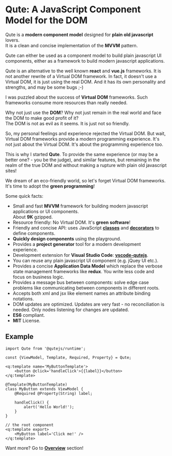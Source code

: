 # Qute: A JavaScript Component Model for the DOM

Qute is a **modern component model** designed for **plain old javascript** lovers.  \
It is a clean and concise implementation of the **MVVM** pattern.

Qute can either be used as a component model to build plain javascript UI components, either as a framework to build modern javascript applications.

Qute is an alternative to the well known **react** and **vue.js** frameworks. It is not another rewrite of a Virtual DOM framework. In fact, it doesn't use a Virtual DOM, it is just using the real DOM. And it has its own personality and strengths, and may be some bugs ;-)

I was puzzled about the success of **Virtual DOM** frameworks. Such frameworks consume more resources than really needed.

Why not just use the **DOM**? Why not just remain in the real world and face the DOM to make good profit of it?  \
The DOM is not as evil as it seems. It is just not so friendly.

So, my personal feelings and experience rejected the Virtual DOM. But wait, Virtual DOM frameworks provide a modern programming experience. It's not just about the Virtual DOM. It's about the programming experience too.

This is why I started **Qute**. To provide the same experience (or may be a better one? - you be the judge), and similar features, but remaining in the realm of the true DOM and without making a rupture with plain old javascript sites!

We dream of an eco-friendly world, so let's forget Virtual DOM frameworks.  \
It's time to adopt the **green programming**!

Some quick facts:

* Small and fast **MVVM** framework for building modern javascript applications or UI components.  \
About **9K** gzipped.
* Resource friendly: No Virtual DOM. It's **green software**!
* Friendly and concise API: uses JavaScript **[classes](https://developer.mozilla.org/en-US/docs/Web/JavaScript/Reference/Classes)** and **[decorators](https://github.com/tc39/proposal-decorators)** to define components.
* **Quickly design components** using the playground.
* Provides a **project generator** tool for a modern development experience.
* Development extension for **Visual Studio Code**: **[vscode-qutejs](https://marketplace.visualstudio.com/items?itemName=quandora.vscode-qutejs)**.
* You can reuse any plain javascript UI component (e.g. jQuey UI etc.).
* Provides a concise **Application Data Model** which replace the verbose state management frameworks like **redux**. You write less code and focus on business logic.
* Provides a message bus between components: solve edge case problems like communicating between components in different roots.
* Accepts both xml and jsx like element names an attribute binding notations.
* DOM updates are optimized. Updates are very fast - no reconciliation is needed. Only nodes listening for changes are updated.
* **ES6** compliant.
* **MIT** License.

## Example

```jsq
import Qute from '@qutejs/runtime';

const {ViewModel, Template, Required, Property} = Qute;

<q:template name='MyButtonTemplate'>
    <button @click='handleClick'>{{label}}</button>
</q:template>

@Template(MyButtonTemplate)
class MyButton extends ViewModel {
    @Required @Property(String) label;

    handleClick() {
        alert('Hello World!');
    }
}

// the root component
<q:template export>
    <MyButton label='Click me!' />
</q:template>
```

Want more? Go to **[Overview](#/overview)** section!

